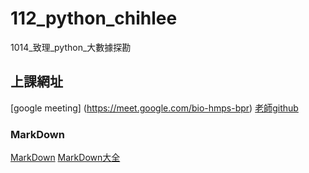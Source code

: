 # __112_python_chihlee__
1014_致理_python_大數據探勘

## 上課網址
[google meeting] (https://meet.google.com/bio-hmps-bpr)
[老師github](https://github.com/roberthsu2003)
### MarkDown
[MarkDown](https://markdown.tw/)
[MarkDown大全](https://hackmd.io/@eMP9zQQ0Qt6I8Uqp2Vqy6w/SyiOheL5N/%2FBVqowKshRH246Q7UDyodFA?type=book)
